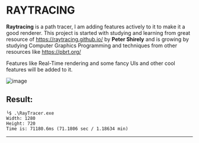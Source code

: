 # RAYTRACING

**Raytracing** is a path tracer, I am adding features actively to it to make it a good renderer.
This project is started with studying and learning from great resource of https://raytracing.github.io/ by **Peter Shirely** and is growing by studying Computer Graphics Programming and techniques from other resources like https://pbrt.org/

Features like Real-Time rendering and some fancy UIs and other cool features will be added to it.


![image](https://github.com/madoodia/RayTracer/blob/RayTracing-InOneWeekend/output/12_final03_samples100.PNG)

## **Result:**
```
└$ .\RayTracer.exe
Width: 1280
Height: 720
Time is: 71180.6ms (71.1806 sec / 1.18634 min)
```
---
